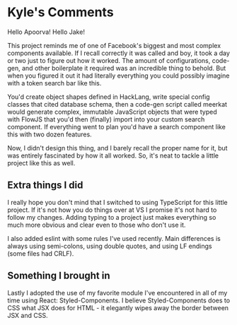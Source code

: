# Kyle's Comments
Hello Apoorva! Hello Jake!

This project reminds me of one of Facebook's biggest and most complex components available. If I recall correctly it was called <PowerSearch> and boy, it took a day or two just to figure out how it worked. The amount of configurations, code-gen, and other boilerplate it required was an incredible thing to behold. But when you figured it out it had literally everything you could possibly imagine with a token search bar like this.

You'd create object shapes defined in HackLang, write special config classes that cited database schema, then a code-gen script called meerkat would generate complex, immutable JavaScript objects that were typed with FlowJS that you'd then (finally) import into your custom search component. If everything went to plan you'd have a search component like this with two dozen features.

Now, I didn't design this thing, and I barely recall the proper name for it, but was entirely fascinated by how it all worked. So, it's neat to tackle a little project like this as well.

## Extra things I did
I really hope you don't mind that I switched to using TypeScript for this little project. If it's not how you do things over at VS I promise it's not hard to follow my changes. Adding typing to a project just makes everything so much more obvious and clear even to those who don't use it.

I also added eslint with some rules I've used recently. Main differences is always using semi-colons, using double quotes, and using LF endings (some files had CRLF).

## Something I brought in
Lastly I adopted the use of my favorite module I've encountered in all of my time using React: Styled-Components. I believe Styled-Components does to CSS what JSX does for HTML - it elegantly wipes away the border between JSX and CSS.
